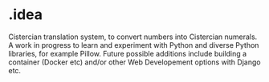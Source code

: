 # .idea
 Cistercian translation system, to convert numbers into Cistercian numerals. A work in progress to learn and experiment with Python and diverse Python libraries, for example Pillow. Future possible additions include building a container (Docker etc) and/or other Web Developement options with Django etc.
